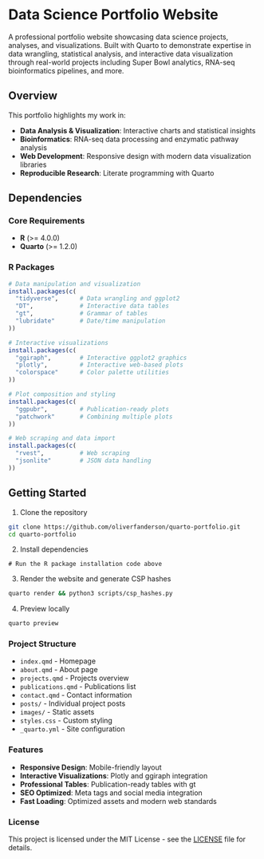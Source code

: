 # Data Science Portfolio Website

A professional portfolio website showcasing data science projects, analyses, and visualizations. Built with Quarto to demonstrate expertise in data wrangling, statistical analysis, and interactive data visualization through real-world projects including Super Bowl analytics, RNA-seq bioinformatics pipelines, and more.

## Overview

This portfolio highlights my work in:
- **Data Analysis & Visualization**: Interactive charts and statistical insights
- **Bioinformatics**: RNA-seq data processing and enzymatic pathway analysis
- **Web Development**: Responsive design with modern data visualization libraries
- **Reproducible Research**: Literate programming with Quarto

## Dependencies

### Core Requirements
- **R** (>= 4.0.0)
- **Quarto** (>= 1.2.0)

### R Packages
```r
# Data manipulation and visualization
install.packages(c(
  "tidyverse",      # Data wrangling and ggplot2
  "DT",             # Interactive data tables
  "gt",             # Grammar of tables
  "lubridate"       # Date/time manipulation
))

# Interactive visualizations
install.packages(c(
  "ggiraph",        # Interactive ggplot2 graphics
  "plotly",         # Interactive web-based plots
  "colorspace"      # Color palette utilities
))

# Plot composition and styling
install.packages(c(
  "ggpubr",         # Publication-ready plots
  "patchwork"       # Combining multiple plots
))

# Web scraping and data import
install.packages(c(
  "rvest",          # Web scraping
  "jsonlite"        # JSON data handling
))
```

## Getting Started
1. Clone the repository
```bash
git clone https://github.com/oliverfanderson/quarto-portfolio.git
cd quarto-portfolio
```
2. Install dependencies
```
# Run the R package installation code above
```
3. Render the website and generate CSP hashes
```bash
quarto render && python3 scripts/csp_hashes.py
```
4. Preview locally
```bash
quarto preview
```
### Project Structure
- `index.qmd` - Homepage
- `about.qmd` - About page
- `projects.qmd` - Projects overview
- `publications.qmd` - Publications list
- `contact.qmd` - Contact information
- `posts/` - Individual project posts
- `images/` - Static assets
- `styles.css` - Custom styling
- `_quarto.yml` - Site configuration
### Features
- **Responsive Design**: Mobile-friendly layout
- **Interactive Visualizations**: Plotly and ggiraph integration
- **Professional Tables**: Publication-ready tables with gt
- **SEO Optimized**: Meta tags and social media integration
- **Fast Loading**: Optimized assets and modern web standards
### License
This project is licensed under the MIT License - see the [LICENSE](LICENSE) file for details.